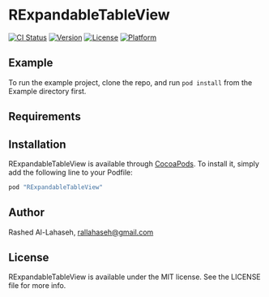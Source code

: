 # RExpandableTableView

[![CI Status](http://img.shields.io/travis/rallahaseh/RExpandableTableView.svg?style=flat)](https://travis-ci.org/rallahaseh/RExpandableTableView)
[![Version](https://img.shields.io/cocoapods/v/RExpandableTableView.svg?style=flat)](http://cocoapods.org/pods/RExpandableTableView)
[![License](https://img.shields.io/cocoapods/l/RExpandableTableView.svg?style=flat)](http://cocoapods.org/pods/RExpandableTableView)
[![Platform](https://img.shields.io/cocoapods/p/RExpandableTableView.svg?style=flat)](http://cocoapods.org/pods/RExpandableTableView)

## Example

To run the example project, clone the repo, and run `pod install` from the Example directory first.

## Requirements

## Installation

RExpandableTableView is available through [CocoaPods](http://cocoapods.org). To install
it, simply add the following line to your Podfile:

```ruby
pod "RExpandableTableView"
```

## Author

Rashed Al-Lahaseh, rallahaseh@gmail.com

## License

RExpandableTableView is available under the MIT license. See the LICENSE file for more info.
